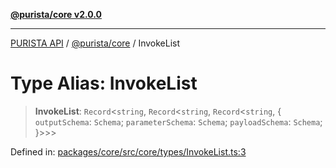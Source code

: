 [**@purista/core v2.0.0**](../README.md)

***

[PURISTA API](../../../packages.md) / [@purista/core](../README.md) / InvokeList

# Type Alias: InvokeList

> **InvokeList**: `Record`\<`string`, `Record`\<`string`, `Record`\<`string`, \{ `outputSchema`: `Schema`; `parameterSchema`: `Schema`; `payloadSchema`: `Schema`; \}\>\>\>

Defined in: [packages/core/src/core/types/InvokeList.ts:3](https://github.com/puristajs/purista/blob/master/packages/core/src/core/types/InvokeList.ts#L3)
